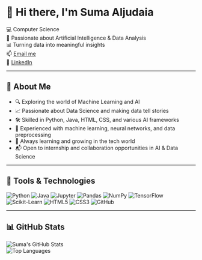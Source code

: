 # 👋 Hi there, I'm Suma Aljudaia

💻 Computer Science  
🧠 Passionate about Artificial Intelligence & Data Analysis  
📊 Turning data into meaningful insights  
📫 [Email me](mailto:sumaaljudaia@gmail.com)  
🔗 [LinkedIn](https://www.linkedin.com/in/suma-a-92136833b/)

---

## 🌟 About Me

- 🔍 Exploring the world of Machine Learning and AI  
- 📈 Passionate about Data Science and making data tell stories  
- 🛠 Skilled in Python, Java, HTML, CSS, and various AI frameworks  
- 🤖 Experienced with machine learning, neural networks, and data preprocessing  
- 🚀 Always learning and growing in the tech world  
- 📬 Open to internship and collaboration opportunities in AI & Data Science

---

## 🧰 Tools & Technologies

![Python](https://img.shields.io/badge/-Python-333?style=for-the-badge&logo=python)
![Java](https://img.shields.io/badge/-Java-333?style=for-the-badge&logo=java)
![Jupyter](https://img.shields.io/badge/-Jupyter-333?style=for-the-badge&logo=jupyter)
![Pandas](https://img.shields.io/badge/-Pandas-333?style=for-the-badge&logo=pandas)
![NumPy](https://img.shields.io/badge/-NumPy-333?style=for-the-badge&logo=numpy)
![TensorFlow](https://img.shields.io/badge/-TensorFlow-333?style=for-the-badge&logo=tensorflow)
![Scikit-Learn](https://img.shields.io/badge/-ScikitLearn-333?style=for-the-badge&logo=scikit-learn)
![HTML5](https://img.shields.io/badge/-HTML5-333?style=for-the-badge&logo=html5)
![CSS3](https://img.shields.io/badge/-CSS3-333?style=for-the-badge&logo=css3)
![GitHub](https://img.shields.io/badge/-GitHub-333?style=for-the-badge&logo=github)

---

## 📊 GitHub Stats

![Suma's GitHub Stats](https://github-readme-stats.vercel.app/api?username=Suma-Aljudaia&show_icons=true&theme=radical)  
![Top Languages](https://github-readme-stats.vercel.app/api/top-langs/?username=Suma-Aljudaia&layout=compact&theme=radical)
